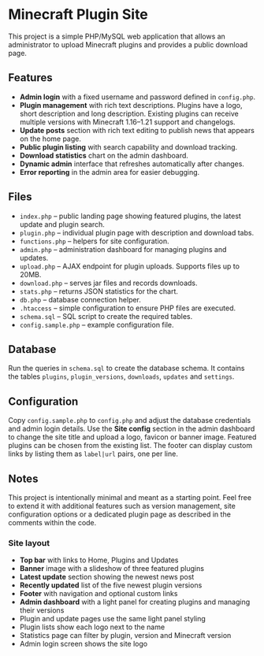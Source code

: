 # Minecraft Plugin Site

This project is a simple PHP/MySQL web application that allows an administrator to upload Minecraft plugins and provides a public download page.

## Features

- **Admin login** with a fixed username and password defined in `config.php`.
- **Plugin management** with rich text descriptions. Plugins have a logo, short description and long description. Existing plugins can receive multiple versions with Minecraft 1.16–1.21 support and changelogs.
- **Update posts** section with rich text editing to publish news that appears on the home page.
- **Public plugin listing** with search capability and download tracking.
- **Download statistics** chart on the admin dashboard.
- **Dynamic admin** interface that refreshes automatically after changes.
- **Error reporting** in the admin area for easier debugging.

## Files

- `index.php` – public landing page showing featured plugins, the latest update and plugin search.
- `plugin.php` – individual plugin page with description and download tabs.
- `functions.php` – helpers for site configuration.
- `admin.php` – administration dashboard for managing plugins and updates.
- `upload.php` – AJAX endpoint for plugin uploads.
  Supports files up to 20MB.
- `download.php` – serves jar files and records downloads.
- `stats.php` – returns JSON statistics for the chart.
- `db.php` – database connection helper.
- `.htaccess` – simple configuration to ensure PHP files are executed.
- `schema.sql` – SQL script to create the required tables.
- `config.sample.php` – example configuration file.

## Database

Run the queries in `schema.sql` to create the database schema. It contains the tables `plugins`, `plugin_versions`, `downloads`, `updates` and `settings`.

## Configuration

Copy `config.sample.php` to `config.php` and adjust the database credentials and admin login details.
Use the **Site config** section in the admin dashboard to change the site title and upload a logo, favicon or banner image. Featured plugins can be chosen from the existing list. The footer can display custom links by listing them as `label|url` pairs, one per line.

## Notes

This project is intentionally minimal and meant as a starting point. Feel free to extend it with additional features such as version management, site configuration options or a dedicated plugin page as described in the comments within the code.

### Site layout
- **Top bar** with links to Home, Plugins and Updates
 - **Banner** image with a slideshow of three featured plugins
- **Latest update** section showing the newest news post
- **Recently updated** list of the five newest plugin versions
- **Footer** with navigation and optional custom links
- **Admin dashboard** with a light panel for creating plugins and managing their versions
- Plugin and update pages use the same light panel styling
- Plugin lists show each logo next to the name
- Statistics page can filter by plugin, version and Minecraft version
- Admin login screen shows the site logo
